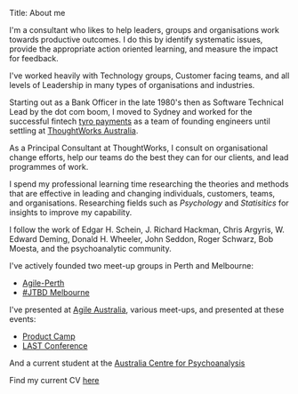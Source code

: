 Title: About me

I'm a consultant who likes to help leaders, groups and organisations work towards productive outcomes. I do this by identify systematic issues, provide the appropriate action oriented learning, and measure the impact for feedback.

I've worked heavily with Technology groups, Customer facing teams, and all levels of Leadership in many types of organisations and industries.

Starting out as a Bank Officer in the late 1980's then as Software Technical Lead by the dot com boom, I moved to Sydney and worked for the successful fintech [tyro payments](http://tyro.com) as a team of founding engineers until settling at [ThoughtWorks Australia](http://www.thoughtworks.com).

As a Principal Consultant at ThoughtWorks, I consult on organisational change efforts, help our teams do the best they can for our clients, and lead programmes of work.

I spend my professional learning time researching the theories and methods that are effective in leading and changing individuals, customers, teams, and organisations. Researching fields such as *Psychology* and *Statisitics* for insights to improve my capability.

I follow the work of Edgar H. Schein, J. Richard Hackman, Chris Argyris, W. Edward Deming, Donald H. Wheeler, John Seddon, Roger Schwarz, Bob Moesta, and the psychoanalytic community.


I've actively founded two meet-up groups in Perth and Melbourne:

- [Agile-Perth](http://www.meetup.com/Agile-Perth/)
- [#JTBD Melbourne](http://meetup.com/Melbourne-Jobs-To-Be-Done-Meetup/)

I've presented at [Agile Australia](http://www.agileaustralia.com.au/2012/speakers.html#Marc-Galbraith), various meet-ups, and presented at these events:

- [Product Camp](http://pcampmelbourne.com/keynotes-talks-2013/)
- [LAST Conference](http://2013.lastconference.com/schedule)

And a current student at the [Australia Centre for Psychoanalysis](http://www.psychoanalysis.org.au)

Find my current CV [here](/pdfs/Marc%20Galbraith%20CV.pdf)